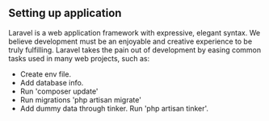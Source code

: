 ## Setting up application

Laravel is a web application framework with expressive, elegant syntax. We believe development must be an enjoyable and creative experience to be truly fulfilling. Laravel takes the pain out of development by easing common tasks used in many web projects, such as:

- Create env file.
- Add database info.
- Run 'composer update'
- Run migrations 'php artisan migrate'
- Add dummy data through tinker. Run 'php artisan tinker'.